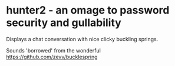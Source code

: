 # hunter2 - an omage to password security and gullability
Displays a chat conversation with nice clicky buckling springs.

Sounds 'borrowed' from the wonderful https://github.com/zevv/bucklespring